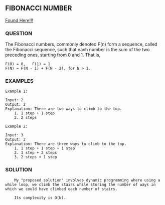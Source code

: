 ## FIBONACCI NUMBER
[Found Here!!!](https://leetcode.com/problems/fibonacci-number)

### QUESTION

The Fibonacci numbers, commonly denoted F(n) form a sequence, called the Fibonacci sequence, such that each number is the sum of the two preceding ones, starting from 0 and 1. That is,

```
F(0) = 0,   F(1) = 1
F(N) = F(N - 1) + F(N - 2), for N > 1.
```

### EXAMPLES
```
Example 1:

Input: 2
Output: 2
Explanation: There are two ways to climb to the top.
    1. 1 step + 1 step
    2. 2 steps

Example 2:

Input: 3
Output: 3
Explanation: There are three ways to climb to the top.
    1. 1 step + 1 step + 1 step
    2. 1 step + 2 steps
    3. 2 steps + 1 step
```

### SOLUTION

```
    My "proposed solution" involves dynamic programming where using a while loop, we climb the stairs while storing the number of ways in which we could have climbed each number of stairs. 

    Its complexity is O(N).
```